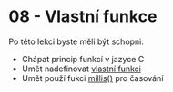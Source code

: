 # 08 - Vlastní funkce
Po této lekci byste měli být schopni:

- Chápat princip funkcí v jazyce C
- Umět nadefinovat [vlastní funkci](https://www.itnetwork.cz/hardware-pc/arduino/programovaci-jazyk/funkce-a-knihovny)
- Umět použí fukci [millis()](https://bastlirna.hwkitchen.cz/uzitecne-funkce-3/#millis) pro časování
